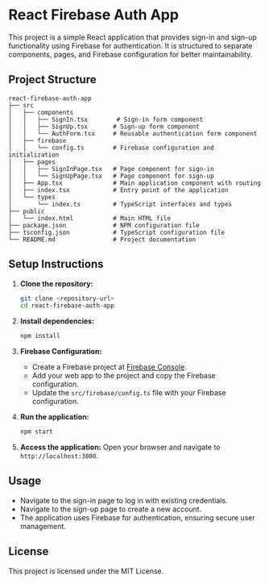 # React Firebase Auth App

This project is a simple React application that provides sign-in and sign-up functionality using Firebase for authentication. It is structured to separate components, pages, and Firebase configuration for better maintainability.

## Project Structure

```
react-firebase-auth-app
├── src
│   ├── components
│   │   ├── SignIn.tsx        # Sign-in form component
│   │   ├── SignUp.tsx       # Sign-up form component
│   │   └── AuthForm.tsx     # Reusable authentication form component
│   ├── firebase
│   │   └── config.ts        # Firebase configuration and initialization
│   ├── pages
│   │   ├── SignInPage.tsx   # Page component for sign-in
│   │   └── SignUpPage.tsx   # Page component for sign-up
│   ├── App.tsx              # Main application component with routing
│   ├── index.tsx            # Entry point of the application
│   └── types
│       └── index.ts         # TypeScript interfaces and types
├── public
│   └── index.html           # Main HTML file
├── package.json             # NPM configuration file
├── tsconfig.json            # TypeScript configuration file
└── README.md                # Project documentation
```

## Setup Instructions

1. **Clone the repository:**
   ```bash
   git clone <repository-url>
   cd react-firebase-auth-app
   ```

2. **Install dependencies:**
   ```bash
   npm install
   ```

3. **Firebase Configuration:**
   - Create a Firebase project at [Firebase Console](https://console.firebase.google.com/).
   - Add your web app to the project and copy the Firebase configuration.
   - Update the `src/firebase/config.ts` file with your Firebase configuration.

4. **Run the application:**
   ```bash
   npm start
   ```

5. **Access the application:**
   Open your browser and navigate to `http://localhost:3000`.

## Usage

- Navigate to the sign-in page to log in with existing credentials.
- Navigate to the sign-up page to create a new account.
- The application uses Firebase for authentication, ensuring secure user management.

## License

This project is licensed under the MIT License.